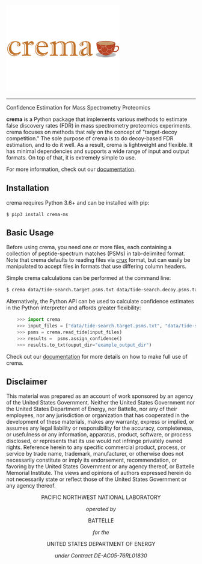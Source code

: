 <img src="https://raw.githubusercontent.com/Noble-Lab/crema/master/static/crema_logo.svg" width=300>
 
---

Confidence Estimation for Mass Spectrometry Proteomics

**crema** is a Python package that implements various methods to estimate false discovery rates (FDR)
in mass spectrometry proteomics experiments. crema focuses on
methods that rely on the concept of "target-decoy competition." The sole purpose of crema is to do decoy-based FDR
estimation, and to do it well. As a result, crema is lightweight and flexible. It has minimal dependencies and
supports a wide range of input and output formats. On top of that, it is extremely simple to use.

For more information, check out our
[documentation](https://crema-ms.readthedocs.io).  

## Installation  

crema requires Python 3.6+ and can be installed with pip:  

```
$ pip3 install crema-ms
```

## Basic Usage  

Before using crema, you need one or more files, each containing a collection of
peptide-spectrum matches (PSMs) in tab-delimited format. Note that crema defaults
to reading files via [crux](http://crux.ms/index.html) format, but can easily be
manipulated to accept files in formats that use differing column headers.

Simple crema calculations can be performed at the command line:

```Bash
$ crema data/tide-search.target.psms.txt data/tide-search.decoy.psms.txt
```

Alternatively, the Python API can be used to calculate confidence estimates in the Python
interpreter and affords greater flexibility:

```Python
    >>> import crema
    >>> input_files = ["data/tide-search.target.psms.txt", "data/tide-search.decoy.psms.txt"]
    >>> psms = crema.read_tide(input_files)
    >>> results =  psms.assign_confidence()
    >>> results.to_txt(ouput_dir="example_output_dir")
```

Check out our [documentation](hhttps://crema-ms.readthedocs.io) for more details
on how to make full use of crema.

## Disclaimer

This material was prepared as an account of work sponsored by an agency of the
United States Government.  Neither the United States Government nor the United
States Department of Energy, nor Battelle, nor any of their employees, nor any
jurisdiction or organization that has cooperated in the development of these
materials, makes any warranty, express or implied, or assumes any legal
liability or responsibility for the accuracy, completeness, or usefulness or any
information, apparatus, product, software, or process disclosed, or represents
that its use would not infringe privately owned rights.
Reference herein to any specific commercial product, process, or service by
trade name, trademark, manufacturer, or otherwise does not necessarily
constitute or imply its endorsement, recommendation, or favoring by the United
States Government or any agency thereof, or Battelle Memorial Institute. The
views and opinions of authors expressed herein do not necessarily state or
reflect those of the United States Government or any agency thereof.

<p align=center>PACIFIC NORTHWEST NATIONAL LABORATORY</p>
<p align=center><i>operated by</i></p>
<p align=center>BATTELLE</p>
<p align=center><i>for the</i></p>
<p align=center>UNITED STATES DEPARTMENT OF ENERGY</p>
<p align=center><i>under Contract DE-AC05-76RL01830</i></p>
